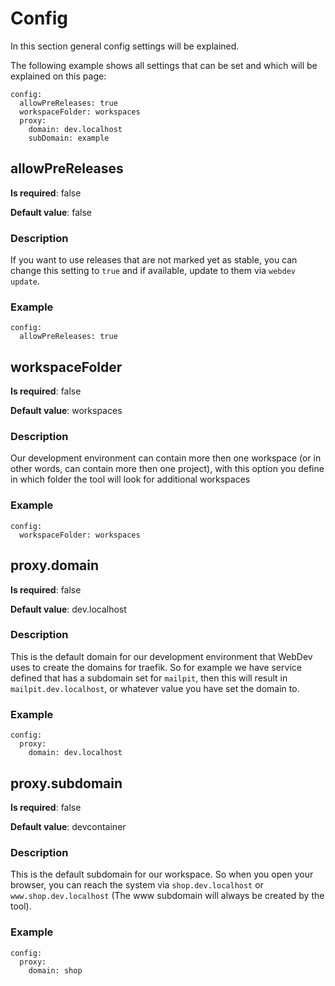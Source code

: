 # Config

In this section general config settings will be explained.

The following example shows all settings that can be set and which will be explained on this page:

```yaml:line-numbers {1}
config:
  allowPreReleases: true
  workspaceFolder: workspaces
  proxy:
    domain: dev.localhost
    subDomain: example
```

## allowPreReleases

**Is required**: false

**Default value**: false

### Description
If you want to use releases that are not marked yet as stable, you can change this setting to `true` and if available, update to them via `webdev update`.

### Example
```yaml:line-numbers {1}
config:
  allowPreReleases: true
```

## workspaceFolder

**Is required**: false

**Default value**: workspaces

### Description
Our development environment can contain more then one workspace (or in other words, can contain more then one project), with this option you define in which folder the tool will look for additional workspaces

### Example
```yaml:line-numbers {1}
config:
  workspaceFolder: workspaces
```

## proxy.domain

**Is required**: false

**Default value**: dev.localhost

### Description
This is the default domain for our development environment that WebDev uses to create the domains for traefik. So for example we have service defined that has a subdomain set for `mailpit`, then this will result in `mailpit.dev.localhost`, or whatever value you have set the domain to.

### Example
```yaml:line-numbers {1}
config:
  proxy:
    domain: dev.localhost
```

## proxy.subdomain

**Is required**: false

**Default value**: devcontainer

### Description
This is the default subdomain for our workspace. So when you open your browser, you can reach the system via `shop.dev.localhost` or `www.shop.dev.localhost` (The www subdomain will always be created by the tool).

### Example
```yaml:line-numbers {1}
config:
  proxy:
    domain: shop
```